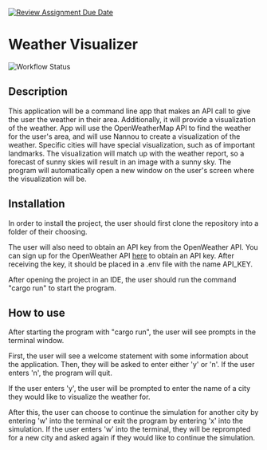 [![Review Assignment Due Date](https://classroom.github.com/assets/deadline-readme-button-22041afd0340ce965d47ae6ef1cefeee28c7c493a6346c4f15d667ab976d596c.svg)](https://classroom.github.com/a/c2Cd-Xpe)
# Weather Visualizer
![Workflow Status](https://img.shields.io/github/actions/workflow/status/rustvu-2024f/project-haleykahn14/ci.yml)

## Description

This application will be a command line app that makes an API call to give the user the weather in their area. Additionally, it will provide a visualization of the weather. App will use the OpenWeatherMap API to find the weather for the user's area, and will use Nannou to create a visualization of the weather. Specific cities will have special visualization, such as of important landmarks. The visualization will match up with the weather report, so a forecast of sunny skies will result in an image with a sunny sky. The program will automatically open a new window on the user's screen where the visualization will be.

## Installation

In order to install the project, the user should first clone the repository into a folder of their choosing.

The user will also need to obtain an API key from the OpenWeather API. You can sign up for the OpenWeather API [here](https://home.openweathermap.org/users/sign_up) to obtain an API key. After receiving the key, it should be placed in a .env file with the name API_KEY. 

After opening the project in an IDE, the user should run the command "cargo run" to start the program.


## How to use

After starting the program with "cargo run", the user will see prompts in the terminal window.

First, the user will see a welcome statement with some information about the application. Then, they will be asked to enter either 'y' or 'n'. If the user enters 'n', the program will quit. 

If the user enters 'y', the user will be prompted to enter the name of a city they would like to visualize the weather for.

After this, the user can choose to continue the simulation for another city by entering 'w' into the terminal or exit the program by entering 'x' into the simulation. If the user enters 'w' into the terminal, they will be reprompted for a new city and asked again if they would like to continue the simulation.
